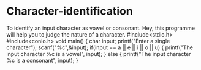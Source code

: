 # Character-identification
To identify an input character as vowel or consonant.
Hey, this programme will help you to judge the nature of a character.
#include<stdio.h>
#include<conio.h>
void main()
{
char input;
printf("Enter a single character");
scanf("%c",&input);
if(input == a || e || i || o || u)
{
printf("The input character %c is a vowel", input);
}
else
{
printf("The input character %c is a consonant", input);
}



